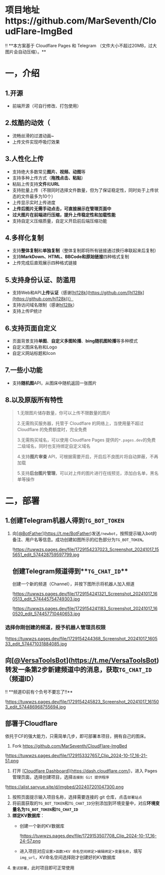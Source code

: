 # 项目地址https://github.com/MarSeventh/CloudFlare-ImgBed

<aside>
‼️ **本方案基于 Cloudflare Pages 和 Telegram （文件大小不超过20MB，过大图片会自动压缩）。**

</aside>

# 一，介绍

## **1.开源**

- 前端开源（可自行修改、打包使用）

## **2.炫酷的动效（**

- 流畅丝滑的过渡动画~
- 上传文件实现呼吸灯效果

## **3.人性化上传**

- 支持绝大多数常见**图片、视频、动图**等
- 支持多种上传方式（**拖拽点击、粘贴**）
- 粘贴上传支持**文件**和**URL**
- 支持批量上传（不限同时选择文件数量，但为了保证稳定性，同时处于上传状态的文件最多为10个）
- 上传显示实时上传进度
- **上传后图片无需手动点击，可直接展示在管理页面中**
- **过大图片在前端进行压缩，提升上传稳定性和加载性能**
- 支持自定义压缩质量，自定义开启前后端压缩功能

## **4.多样化复制**

- 支持**整体复制**和**单独复制**（整体复制即将所有链接通过换行串联起来后复制）
- 支持**MarkDown、HTML、BBCode和原始链接**四种格式复制
- 上传完成后直观展示四种格式链接

## **5.支持身份认证、防滥用**

- 支持Web和API**上传认证**（感谢[[hl128k](https://github.com/hl128k)](https://github.com/[hl128k](https://github.com/hl128k))）
- 支持访问域名限制（感谢[hl128k](https://github.com/hl128k)）
- 支持上传IP统计

## **6.支持页面自定义**

- 页面背景支持**单图**、**自定义多图轮播**、**bing随机图轮播**等多种模式
- 自定义图床名称和Logo
- 自定义网站标题和Icon

## **7.一些小功能**

- 支持**随机图**API，从图床中随机返回一张图片

## **8.以及原版所有特性**

> 1.无限图片储存数量，你可以上传不限数量的图片
> 
> 
> 2.无需购买服务器，托管于 Cloudflare 的网络上，当使用量不超过 Cloudflare 的免费额度时，完全免费
> 
> 3.无需购买域名，可以使用 Cloudflare Pages 提供的`*.pages.dev`的免费二级域名，同时也支持绑定自定义域名
> 
> 4.支持**图片审查** API，可根据需要开启，开启后不良图片将自动屏蔽，不再加载
> 
> 5.支持**后台图片管理**，可以对上传的图片进行在线预览，添加白名单，黑名单等操作
> 

# 二，**部署**

## 1.创建Telegram机器人得到`TG_BOT_TOKEN`

1. 向[[@BotFather](https://t.me/BotFather)](https://t.me/BotFather)发送`/newbot`，按照提示输入bot的备注、用户名等信息。成功创建如图所示的红色部分为`TG_BOT_TOKEN`。
    
    !https://tuwwzs.pages.dev/file/1729154237023_Screenshot_20241017_155651_edit_574428759597799.jpg
    
    ## 创建Telegram频道得到**`TG_CHAT_ID`**
    
    创建一个新的频道（Channel），并按下图所示将机器人加入频道
    
    !https://tuwwzs.pages.dev/file/1729154241321_Screenshot_20241017_160513_edit_574445754749303.jpg
    
    !https://tuwwzs.pages.dev/file/1729154241183_Screenshot_20241017_160520_edit_574457710440653.jpg
    

### 选择你刚创建的频道，授予机器人管理员权限

!https://tuwwzs.pages.dev/file/1729154244368_Screenshot_20241017_160533_edit_574471031884085.jpg

## 向[[@VersaToolsBot](https://t.me/VersaToolsBot)](https://t.me/VersaToolsBot)**转发**一条第2步新建频道中的消息，获取`TG_CHAT_ID`（频道ID）

<aside>
‼️ **频道ID前有个负号不要忘了!!**

</aside>

!https://tuwwzs.pages.dev/file/1729154245823_Screenshot_20241017_161503_edit_574486968755694.jpg

## 部署于Cloudflare

依托于CF的强大能力，只需简单几步，即可部署本项目，拥有自己的图床。

1. Fork https://github.com/MarSeventh/CloudFlare-ImgBed

!https://tuwwzs.pages.dev/file/1729153327657_Clip_2024-10-17_16-21-51.png

1. 打开 [[Cloudflare Dashboard](https://dash.cloudflare.com/)](https://dash.cloudflare.com/)，进入 Pages 管理页面，选择创建项目，选择`连接到 Git 提供程序`

!https://alist.sanyue.site/d/imgbed/202407201047300.png

1. 按照页面提示输入项目名称，选择需要连接的 git 仓库，点击`部署站点`
2. 将前面获取的`TG_BOT_TOKEN`和`TG_CHAT_ID`分别添加到环境变量中，对应**环境变量名为`TG_BOT_TOKEN`和`TG_CHAT_ID`**
3. **绑定KV数据库**：
    - 创建一个新的KV数据库
        
        
        !https://tuwwzs.pages.dev/file/1729153507708_Clip_2024-10-17_16-24-57.png
        
    - 进入项目对应`设置`>`函数`>`KV 命名空间绑定`>`编辑绑定`>`变量名称`，填写`img_url`，KV命名空间选择刚才创建好的KV数据库
4. `重试部署`，此时项目即可正常使用